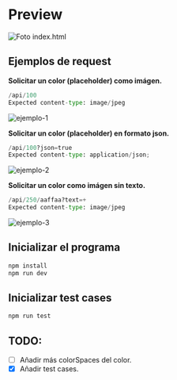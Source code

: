 # Preview

![Foto index.html](https://i.imgur.com/d9pRnKi.png)

## Ejemplos de request

**Solicitar un color (placeholder) como imágen.**

```py
/api/100
Expected content-type: image/jpeg
```

![ejemplo-1](https://i.imgur.com/CPilpgJ.png)

**Solicitar un color (placeholder) en formato json.**

```py
/api/100?json=true
Expected content-type: application/json;
```

![ejemplo-2](https://i.imgur.com/42ggNRj.png)

**Solicitar un color como imágen sin texto.**

```py
/api/250/aaffaa?text=+
Expected content-type: image/jpeg
```

![ejemplo-3](https://i.imgur.com/Gvd6xsz.png)

## Inicializar el programa

```bash
npm install
npm run dev
```

## Inicializar test cases

```bash
npm run test
```

## TODO:

- [ ] Añadir más colorSpaces del color.
- [x] Añadir test cases.
